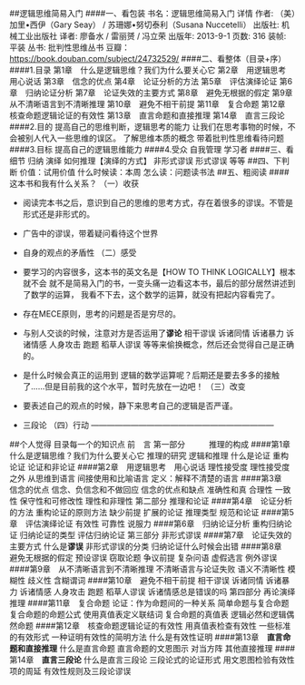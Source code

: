 ##逻辑思维简易入门
####一、看包装
    书名：逻辑思维简易入门
    详情
    作者: （美）加里•西伊（Gary Seay） / 苏珊娜•努切泰利（Susana Nuccetelli）
    出版社: 机械工业出版社
    译者: 廖备水 / 雷丽赟 / 冯立荣
    出版年: 2013-9-1
    页数: 316
    装帧: 平装
    丛书: 批判性思维丛书
    豆瓣：https://book.douban.com/subject/24732529/
####二、看整体（目录+序）
####1.目录
    第1章　什么是逻辑思维？我们为什么要关心它
    第2章　用逻辑思考　用心说话
    第3章　信念的优点
    第4章　论证分析的方法
    第5章　评估演绎论证
    第6章　归纳论证分析
    第7章　论证失效的主要方式
    第8章　避免无根据的假定
    第9章　从不清晰语言到不清晰推理
    第10章　避免不相干前提
    第11章　复合命题
    第12章　核查命题逻辑论证的有效性
    第13章　直言命题和直接推理
    第14章　直言三段论
####2.目的
提高自己的思维判断，逻辑思考的能力
让我们在思考事物的时候，不会被别人代入一些思维的误区。
了解思维本质的概念
带着批判性思维看待问题
####3.目标
提高自己的逻辑思维能力
####4.受众
自我管理
学习者
####三、看细节
归纳
演绎
如何推理【演绎的方式】
非形式谬误
形式谬误
等等
##四、下判断
价值：试用价值
什么时候读：本周
怎么读：问题读书法
##五、粗阅读
####这本书和我有什么关系？
（一）收获
- 阅读完本书之后，意识到自己的思维的思考方式，存在着很多的谬误。不管是形式还是非形式的。
- 广告中的谬误，带着疑问看待这个世界
- 自身的观点的矛盾性
（二）感受
- 要学习的内容很多，这本书的英文名是【HOW TO THINK LOGICALLY】根本就不会 就不是简易入门的书，一变头痛一边看这本书，最后的部分居然讲述到了数学的运算， 我看不下去，这个数学的运算，就没有把起内容看完了。
- 存在MECE原则，思考的问题是否是穷尽的。
- 与别人交谈的时候，注意对方是否运用了**谬论**
相干谬误
诉诸同情
诉诸暴力
诉诸情感
人身攻击
跑题
稻草人谬误
等等来偷换概念，然后还会觉得自己是正确的。
    
- 是什么时候会真正的运用到 逻辑的数学运算呢？后期还是要去多多的接触了……但是目前我的这个水平，暂时先放在一边吧！
（三）改变
- 要表述自己的观点的时候，静下来思考自己的逻辑是否严谨。
- 三段论
（四）行动
———————————————————————


##个人觉得 目录每一个的知识点
前　言
第一部分　　　推理的构成
####第1章　什么是逻辑思维？我们为什么要关心它
推理的研究
逻辑和推理
什么是论证
重构论证
论证和非论证
####第2章　用逻辑思考　用心说话
理性接受度
理性接受度之外
从思维到语言
间接使用和比喻语言
定义：解释不清楚的语言
####第3章　信念的优点
信念、负信念和不做回应
信念的优点和缺点
准确性和真
合理性
一致性
保守性和可修改性
理性和非理性
第二部分 推理和论证
####第4章　论证分析的方法
重构论证的原则方法
缺少前提
扩展的论证
推理类型
规范和论证
####第5章　评估演绎论证
有效性
可靠性
说服力
####第6章　归纳论证分析
重构归纳论证
归纳论证的类型
评估归纳论证
第三部分 非形式谬误
####第7章　论证失效的主要方式
什么是**谬误**
非形式谬误的分类
归纳论证什么时候会出错
####第8章　避免无根据的假定
预设谬误
窃取论题
争议前提
复杂问语
虚假选言
例外谬误
####第9章　从不清晰语言到不清晰推理
不清晰语言与论证失败
语义不清晰性
模糊性
歧义性
含糊谓词
####第10章　避免不相干前提
相干谬误
诉诸同情
诉诸暴力
诉诸情感
人身攻击
跑题
稻草人谬误
诉诸情感总是错误的吗
第四部分 再论演绎推理
####第11章　复合命题
论证：作为命题间的一种关系
简单命题与复合命题
复合命题的命题公式
使用真值表定义联结词
复合命题的真值表
逻辑必然和逻辑偶然命题
####第12章　核查命题逻辑论证的有效性
用真值表检查有效性
一些标准的有效形式
一种证明有效性的简明方法
什么是有效性证明
####第13章　**直言命题和直接推理**
什么是直言命题
直言命题的文恩图示
对当方阵
其他直接推理
####第14章　**直言三段论**
什么是直言三段论
三段论式的论证形式
用文恩图检验有效性
项的周延
有效性规则及三段论谬误
